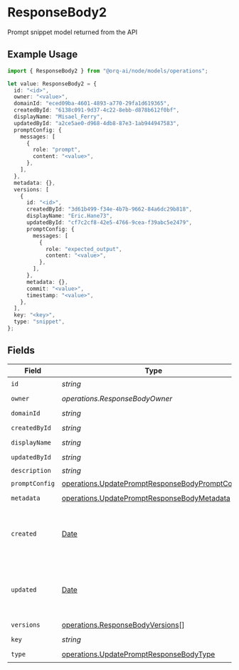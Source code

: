 # ResponseBody2

Prompt snippet model returned from the API

## Example Usage

```typescript
import { ResponseBody2 } from "@orq-ai/node/models/operations";

let value: ResponseBody2 = {
  id: "<id>",
  owner: "<value>",
  domainId: "eced09ba-4601-4893-a770-29fa1d619365",
  createdById: "6138c091-9d37-4c22-8ebb-d878b612f0bf",
  displayName: "Misael_Ferry",
  updatedById: "a2ce5ae0-d968-4db8-87e3-1ab944947583",
  promptConfig: {
    messages: [
      {
        role: "prompt",
        content: "<value>",
      },
    ],
  },
  metadata: {},
  versions: [
    {
      id: "<id>",
      createdById: "3d61b499-f34e-4b7b-9662-84a6dc29b818",
      displayName: "Eric.Hane73",
      updatedById: "cf7c2cf8-42e5-4766-9cea-f39abc5e2479",
      promptConfig: {
        messages: [
          {
            role: "expected_output",
            content: "<value>",
          },
        ],
      },
      metadata: {},
      commit: "<value>",
      timestamp: "<value>",
    },
  ],
  key: "<key>",
  type: "snippet",
};
```

## Fields

| Field                                                                                                              | Type                                                                                                               | Required                                                                                                           | Description                                                                                                        |
| ------------------------------------------------------------------------------------------------------------------ | ------------------------------------------------------------------------------------------------------------------ | ------------------------------------------------------------------------------------------------------------------ | ------------------------------------------------------------------------------------------------------------------ |
| `id`                                                                                                               | *string*                                                                                                           | :heavy_check_mark:                                                                                                 | N/A                                                                                                                |
| `owner`                                                                                                            | *operations.ResponseBodyOwner*                                                                                     | :heavy_check_mark:                                                                                                 | N/A                                                                                                                |
| `domainId`                                                                                                         | *string*                                                                                                           | :heavy_check_mark:                                                                                                 | N/A                                                                                                                |
| `createdById`                                                                                                      | *string*                                                                                                           | :heavy_check_mark:                                                                                                 | N/A                                                                                                                |
| `displayName`                                                                                                      | *string*                                                                                                           | :heavy_check_mark:                                                                                                 | N/A                                                                                                                |
| `updatedById`                                                                                                      | *string*                                                                                                           | :heavy_check_mark:                                                                                                 | N/A                                                                                                                |
| `description`                                                                                                      | *string*                                                                                                           | :heavy_minus_sign:                                                                                                 | N/A                                                                                                                |
| `promptConfig`                                                                                                     | [operations.UpdatePromptResponseBodyPromptConfig](../../models/operations/updatepromptresponsebodypromptconfig.md) | :heavy_check_mark:                                                                                                 | N/A                                                                                                                |
| `metadata`                                                                                                         | [operations.UpdatePromptResponseBodyMetadata](../../models/operations/updatepromptresponsebodymetadata.md)         | :heavy_check_mark:                                                                                                 | N/A                                                                                                                |
| `created`                                                                                                          | [Date](https://developer.mozilla.org/en-US/docs/Web/JavaScript/Reference/Global_Objects/Date)                      | :heavy_minus_sign:                                                                                                 | The date and time the resource was created                                                                         |
| `updated`                                                                                                          | [Date](https://developer.mozilla.org/en-US/docs/Web/JavaScript/Reference/Global_Objects/Date)                      | :heavy_minus_sign:                                                                                                 | The date and time the resource was last updated                                                                    |
| `versions`                                                                                                         | [operations.ResponseBodyVersions](../../models/operations/responsebodyversions.md)[]                               | :heavy_check_mark:                                                                                                 | N/A                                                                                                                |
| `key`                                                                                                              | *string*                                                                                                           | :heavy_check_mark:                                                                                                 | N/A                                                                                                                |
| `type`                                                                                                             | [operations.UpdatePromptResponseBodyType](../../models/operations/updatepromptresponsebodytype.md)                 | :heavy_check_mark:                                                                                                 | N/A                                                                                                                |